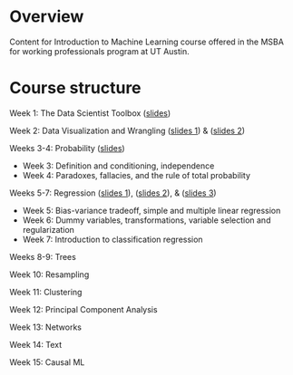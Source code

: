 # Overview
Content for Introduction to Machine Learning course offered in the MSBA for working professionals program at UT Austin.

# Course structure

Week 1: The Data Scientist Toolbox ([slides](slides/01_datascience_toolbox.pdf))

Week 2: Data Visualization and Wrangling ([slides 1](slides/datavis.pdf)) & ([slides 2](slides/wrangling.pdf))

Weeks 3-4: Probability ([slides](slides/PRL-probability.pdf))

- Week 3: Definition and conditioning, independence
- Week 4: Paradoxes, fallacies, and the rule of total probability

Weeks 5-7: Regression ([slides 1](slides/Sec1_Intro.pdf)), ([slides 2](slides/Sec2_Regression.pdf)), & ([slides 3](slides/naive_bayes_text.pdf))

- Week 5: Bias-variance tradeoff, simple and multiple linear regression
- Week 6: Dummy variables, transformations, variable selection and regularization
- Week 7: Introduction to classification regression

Weeks  8-9: Trees

Week 10: Resampling

Week 11: Clustering

Week 12: Principal Component Analysis

Week 13: Networks

Week 14: Text

Week 15: Causal ML
